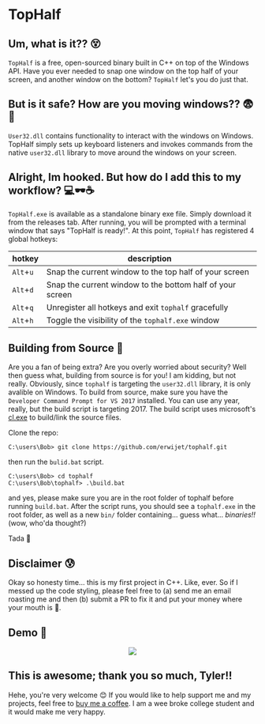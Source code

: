 # TopHalf

## Um, what is it?? 😵
`TopHalf` is a free, open-sourced binary built in C++ on top of the Windows API. Have you ever needed to snap one window on the top half of your screen, and another window on the bottom? `TopHalf` let's you do just that.

## But is it safe? How are you moving windows?? 😨👾
`User32.dll` contains functionality to interact with the windows on Windows. TopHalf simply sets up keyboard listeners and invokes commands from the native `user32.dll` library to move around the windows on your screen.

## Alright, Im hooked. But how do I add this to my workflow? 💻🕶☕
`TopHalf.exe` is available as a standalone binary exe file. Simply download it from the releases tab. After running, you will be prompted with a terminal window that says "TopHalf is ready!". At this point, `TopHalf` has registered 4 global hotkeys:

|hotkey|description|
|---|---|
|`Alt`+`u`|Snap the current window to the top half of your screen|
|`Alt`+`d`|Snap the current window to the bottom half of your screen|
|`Alt`+`q`|Unregister all hotkeys and exit `tophalf` gracefully|
|`Alt`+`h`|Toggle the visibility of the `tophalf.exe` window|

## Building from Source 🔨

Are you a fan of being extra? Are you overly worried about security? Well then guess what, building from source is for you! I am kidding, but not really.
Obviously, since `tophalf` is targeting the `user32.dll` library, it is only avalible on Windows. To build from source, make sure you have the `Developer Command Prompt for VS 2017` installed. You can use any year, really, but the build script is targeting 2017. The build script uses microsoft's [cl.exe](https://docs.microsoft.com/en-us/cpp/build/reference/compiler-options?view=msvc-170) to build/link the source files.

Clone the repo:
```
C:\users\Bob> git clone https://github.com/erwijet/tophalf.git
```

then run the `bulid.bat` script.
```
C:\users\Bob> cd tophalf
C:\users\Bob\tophalf> .\build.bat
```

and yes, please make sure you are in the root folder of tophalf before running `build.bat`.
After the script runs, you should see a `tophalf.exe` in the root folder, as well as a new `bin/` folder containing... guess what... *binaries!!* (wow, who'da thought?)

Tada 🎉

## Disclaimer 😰
Okay so honesty time... this is my first project in C++. Like, ever. So if I messed up the code styling, please feel free to (a) send me an email roasting me and then (b) submit a PR to fix it and put your money where your mouth is 🤍. 

## Demo 🎯

<p align="center">
  <img src="https://i.imgur.com/uwSm71o.gif">
</p>

## This is awesome; thank you so much, Tyler!!
Hehe, you're very welcome 😊
If you would like to help support me and my projects, feel free to [buy me a coffee](https://ko-fi.com/erwijet). I am a wee broke college student and it would make me very happy.
